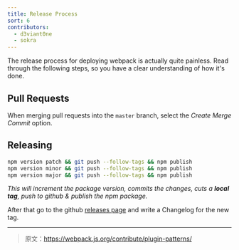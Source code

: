 ```yaml
---
title: Release Process
sort: 6
contributors:
  - d3viant0ne
  - sokra
---
```


The release process for deploying webpack is actually quite painless. Read through the following steps, so you have a clear understanding of how it's done.


## Pull Requests

When merging pull requests into the `master` branch, select the _Create Merge Commit_ option.


## Releasing

```sh
npm version patch && git push --follow-tags && npm publish
npm version minor && git push --follow-tags && npm publish
npm version major && git push --follow-tags && npm publish
```

_This will increment the package version, commits the changes, cuts a **local tag**, push to github & publish the npm package._

After that go to the github [releases page](https://github.com/webpack/webpack/releases) and write a Changelog for the new tag.

***

> 原文：https://webpack.js.org/contribute/plugin-patterns/
